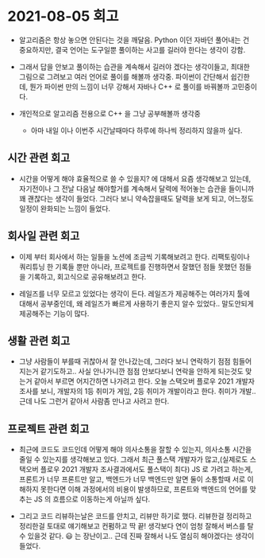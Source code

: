 # 2021-08-05 회고

- 알고리즘은 항상 놓으면 안된다는 것을 깨달음. Python 이던 자바던 풀어내는 건 중요하지만, 결국 언어는 도구일뿐 풀이하는 사고를 길러야 한다는 생각이 강함.

- 그래서 답을 안보고 풀이하는 습관을 계속해서 길러야 겠다는 생각이들고, 최대한 그림으로 그려보고 여러 언어로 풀이를 해볼까 생각중. 파이썬이 간단해서 쉽긴한데, 뭔가 파이썬 만의 느낌이 너무 강해서 자바나 C++ 로 풀이를 바꿔볼까 고민중이다.

- 개인적으로 알고리즘 전용으로 C++ 을 그냥 공부해볼까 생각중
  - 아마 내일 이나 이번주 시간날때마다 하루에 하나씩 정리하지 않을까 싶다.

## 시간 관련 회고

- 시간을 어떻게 해야 효율적으로 쓸 수 있을지? 에 대해서 요즘 생각해보고 있는데, 자기전이나 그 전날 다음날 해야할거를 계속해서 달력에 적어놓는 습관을 들이니까 꽤 괜찮다는 생각이 들었다. 그러다 보니 약속잡을때도 달력을 보게 되고, 어느정도 일정이 완화되는 느낌이 들었다.

## 회사일 관련 회고

- 이제 부터 회사에서 하는 일들을 노션에 조금씩 기록해보려고 한다. 리팩토링이나 쿼리튜닝 한 기록들 뿐만 아니라, 프로젝트를 진행하면서 잘했던 점들 못했던 점들을 기록하고, 회고식으로 공유해보려고 한다.

- 레일즈를 너무 모르고 있었다는 생각이 든다. 레일즈가 제공해주는 여러가지 툴에 대해서 공부중인데, 왜 레일즈가 빠르게 사용하기 좋은지 알수 있었다.. 말도안되게 제공해주는 기능이 많다.

## 생활 관련 회고

- 그냥 사람들이 부를때 귀찮아서 잘 안나갔는데, 그러다 보니 연락하기 점점 힘들어지는거 같기도하고.. 사실 안나가니깐 점점 안보다보니 연락을 안하게 되는것도 맞는거 같아서 부르면 어지간하면 나가려고 한다. 오늘 스택오버 플로우 2021 개발자 조사를 보니, 개발자의 1등 취미가 게임, 2등 취미가 개발이라고 한다. 취미가 개발.. 근데 나도 그런거 같아서 사람좀 만나고 사려고 한다.

## 프로젝트 관련 회고

- 최근에 코드도 코드인데 어떻게 해야 의사소통을 잘할 수 있는지, 의사소통 시간을 줄일 수 있는지를 생각해보고 있다. 그래서 최근 풀스택 개발자가 많고,(실제로도 스택오버 플로우 2021 개발자 조사결과에서도 풀스택이 최다) JS 로 가려고 하는게, 프론트가 너무 프론트만 알고, 백엔드가 너무 백엔드만 알면 둘이 소통할때 서로 이해하지 못한다면 이해 과정에서의 비용이 발생하므로, 프론트와 백엔드의 언어를 맞추는 JS 의 흐름으로 이동하는게 아닐까 싶다.

- 그리고 코드 리뷰하는날은 코드를 안치고, 리뷰만 하기로 했다. 리뷰한걸 정리하고 정리한걸 토대로 얘기해보고 컨펌하고 딱 끝! 생각보다 연이 엄청 잘해서 버스를 탈 수 있을것 같다. 😃 는 장난이고.. 근데 진짜 잘해서 나도 열심히 해야겠다는 생각이 들었다.
